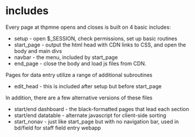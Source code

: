includes
========
Every page at thpmne opens and closes is built on 4 basic includes:
* setup - open $_SESSION, check permissions, set up basic routines
* start_page - output the html head with CDN links to CSS, and open the body and main divs
* navbar - the menu, included by start_page
* end_page - close the body and load js files from CDN.

Pages for data entry utilize a range of additional subroutines
* edit_head - this is included after setup but before start_page

In addition, there are a few alternative versions of these files
* start/end dashboard - the black-formatted pages that lead each section
* start/end datatable - alternate javascript for client-side sorting
* start_nonav - just like start_page but with no navigation bar, used in bd/field for staff field entry webapp
